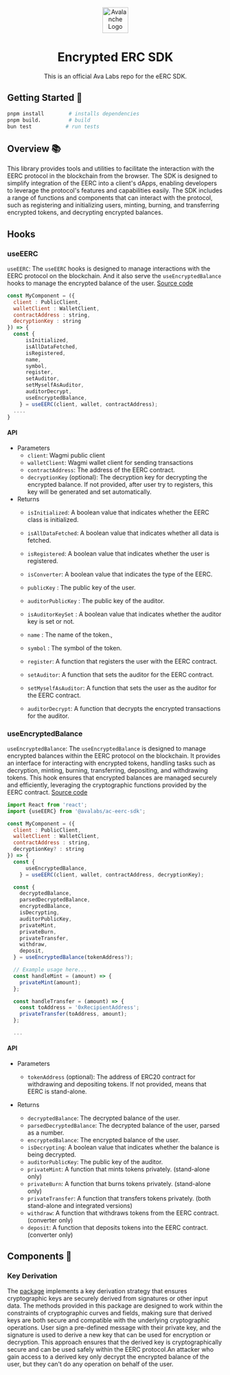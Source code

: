 <br/>

<p align="center">
  <a href="https://subnets.avax.network/">
      <picture>
        <img alt="Avalanche Logo" src="https://images.ctfassets.net/gcj8jwzm6086/Gse8dqDEnJtT87RsbbEf4/1609daeb09e9db4a6617d44623028356/Avalanche_Horizontal_White.svg" width="auto" height="60">
      </picture>
</a>
</p>

<h1 align="center">Encrypted ERC SDK</h1>
<p align="center">
  This is an official Ava Labs repo for the eERC SDK.
</p>

## Getting Started 🚀

```sh
pnpm install        # installs dependencies
pnpm build.         # build
bun test           # run tests
```

## Overview 📚

This library provides tools and utilities to facilitate the interaction with the EERC protocol in the blockchain from the browser. The SDK is designed to simplify integration of the EERC into a client's dApps, enabling developers to leverage the protocol's features and capabilities easily. The SDK includes a range of functions and components that can interact with the protocol, such as registering and initializing users, minting, burning, and transferring encrypted tokens, and decrypting encrypted balances.

## Hooks
### useEERC

`useEERC`: The `useEERC` hooks is designed to manage interactions with the EERC protocol on the blockchain. And it also serve the `useEncryptedBalance` hooks to manage the encrypted balance of the user. [Source code](https://github.com/ava-labs/ac-eerc-sdk/blob/main/src/hooks/useEERC.tsx)

```js
const MyComponent = ({
  client : PublicClient,
  walletClient : WalletClient,
  contractAddress : string,
  decryptionKey : string
}) => {
  const {
      isInitialized,
      isAllDataFetched,
      isRegistered,
      name,
      symbol,
      register,
      setAuditor,
      setMyselfAsAuditor,
      auditorDecrypt,
      useEncryptedBalance,
    } = useEERC(client, wallet, contractAddress);
  ....
}
```

#### API

- Parameters
  - `client`: Wagmi public client
  - `walletClient`: Wagmi wallet client for sending transactions
  - `contractAddress`: The address of the EERC contract.
  - `decryptionKey` (optional): The decryption key for decrypting the encrypted balance. If not provided, after user try to registers, this key will be generated and set automatically.
- Returns
  - `isInitialized`: A boolean value that indicates whether the EERC class is initialized.
  - `isAllDataFetched`: A boolean value that indicates whether all data is fetched.
  - `isRegistered`: A boolean value that indicates whether the user is registered.
  - `isConverter`: A boolean value that indicates the type of the EERC.
  - `publicKey` : The public key of the user.
  - `auditorPublicKey` : The public key of the auditor.
  - `isAuditorKeySet` : A boolean value that indicates whether the auditor key is set or not.
  - `name` : The name of the token.,
  - `symbol` : The symbol of the token.

  - `register`: A function that registers the user with the EERC contract. 
  - `setAuditor`: A function that sets the auditor for the EERC contract.
  - `setMyselfAsAuditor`: A function that sets the user as the auditor for the EERC contract.
  - `auditorDecrypt`: A function that decrypts the encrypted transactions for the auditor.

### useEncryptedBalance

`useEncryptedBalance`: The `useEncryptedBalance` is designed to manage encrypted balances within the EERC protocol on the blockchain. It provides an interface for interacting with encrypted tokens, handling tasks such as decryption, minting, burning, transferring, depositing, and withdrawing tokens. This hook ensures that encrypted balances are managed securely and efficiently, leveraging the cryptographic functions provided by the EERC contract. [Source code](https://github.com/ava-labs/ac-eerc-sdk/blob/main/src/hooks/useEncryptedBalance.tsx)

```javascript
import React from 'react';
import {useEERC} from '@avalabs/ac-eerc-sdk';

const MyComponent = ({
  client : PublicClient,
  walletClient : WalletClient,
  contractAddress : string,
  decryptionKey? : string
}) => {
  const {
      useEncryptedBalance,
    } = useEERC(client, wallet, contractAddress, decryptionKey);

  const {
    decryptedBalance,
    parsedDecryptedBalance,
    encryptedBalance,
    isDecrypting,
    auditorPublicKey,
    privateMint,
    privateBurn,
    privateTransfer,
    withdraw,
    deposit,
  } = useEncryptedBalance(tokenAddress?);

  // Example usage here...
  const handleMint = (amount) => {
    privateMint(amount);
  };

  const handleTransfer = (amount) => {
    const toAddress = '0xRecipientAddress';
    privateTransfer(toAddress, amount);
  };

  ...
```

#### API

- Parameters
  - `tokenAddress` (optional): The address of ERC20 contract for withdrawing and depositing tokens. If not provided, means that EERC is stand-alone.

- Returns
  - `decryptedBalance`: The decrypted balance of the user.
  - `parsedDecryptedBalance`: The decrypted balance of the user, parsed as a number.
  - `encryptedBalance`: The encrypted balance of the user.
  - `isDecrypting`: A boolean value that indicates whether the balance is being decrypted.
  - `auditorPublicKey`: The public key of the auditor.
  - `privateMint`: A function that mints tokens privately. (stand-alone only)
  - `privateBurn`: A function that burns tokens privately. (stand-alone only)
  - `privateTransfer`: A function that transfers tokens privately. (both stand-alone and integrated versions)
  - `withdraw`: A function that withdraws tokens from the EERC contract. (converter only)
  - `deposit`: A function that deposits tokens into the EERC contract. (converter only)

## Components 🧩

### Key Derivation
The [package](https://github.com/ava-labs/ac-eerc-sdk/blob/main/src/crypto/key.ts) implements a key derivation strategy that ensures cryptographic keys are securely derived from signatures or other input data. The methods provided in this package are designed to work within the constraints of cryptographic curves and fields, making sure that derived keys are both secure and compatible with the underlying cryptographic operations. User sign a pre-defined message with their private key, and the signature is used to derive a new key that can be used for encryption or decryption. This approach ensures that the derived key is cryptographically secure and can be used safely within the EERC protocol.An attacker who gain access to a derived key only decrypt the encrypted balance of the user, but they can't do any operation on behalf of the user.
